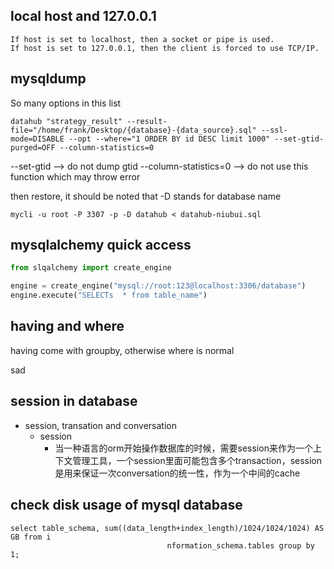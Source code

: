 ## local host and 127.0.0.1
```
If host is set to localhost, then a socket or pipe is used.
If host is set to 127.0.0.1, then the client is forced to use TCP/IP.
```

## mysqldump
So many options in this list

```
datahub "strategy_result" --result-file="/home/frank/Desktop/{database}-{data_source}.sql" --ssl-mode=DISABLE --opt --where="1 ORDER BY id DESC limit 1000" --set-gtid-purged=OFF --column-statistics=0
```

--set-gtid --> do not dump gtid
--column-statistics=0 --> do not use this function which may throw error


then restore, it should be noted that -D stands for database name

```
mycli -u root -P 3307 -p -D datahub < datahub-niubui.sql
```


## mysqlalchemy quick access

```python
from slqalchemy import create_engine

engine = create_engine("mysql://root:123@localhost:3306/database")
engine.execute("SELECTs  * from table_name")
```

## having and where 

having come with groupby, otherwise where is normal

sad

## session in database 

- session, transation and conversation 
  - session
    - 当一种语言的orm开始操作数据库的时候，需要session来作为一个上下文管理工具，一个session里面可能包含多个transaction，session是用来保证一次conversation的统一性，作为一个中间的cache



## check disk usage of mysql database 

```
select table_schema, sum((data_length+index_length)/1024/1024/1024) AS GB from i
                                   nformation_schema.tables group by 1;

```